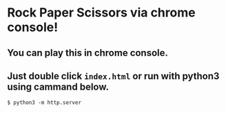 # Rock Paper Scissors via chrome console!

## You can play this in chrome console.

## Just double click `index.html` or run with python3 using cammand below.

    $ python3 -m http.server


